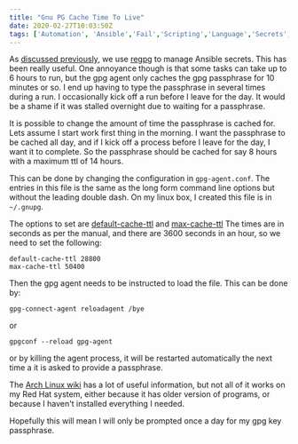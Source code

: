 ```yaml
---
title: "Gnu PG Cache Time To Live"
date: 2020-02-27T10:03:50Z
tags: ['Automation', 'Ansible','Fail','Scripting','Language','Secrets','GPG']
---
```


As [discussed previously](../../tags/secrets/), we use [regpg](https://dotat.at/prog/regpg/)
to manage Ansible secrets. This has been really
useful. One annoyance though is that some tasks can take up to 6 hours to run, but
the gpg agent only caches the gpg passphrase for 10 minutes or so. I end up having to
type the passphrase in several times during a run. I occasionally kick off a  run before
I leave for the day. It would be a shame if it was stalled overnight due to waiting for
a passphrase.

It is possible to change the amount of time the passphrase is cached for. Lets assume I start work
first thing in the morning. I want the passphrase to be cached all day, and if I kick off a process
before I leave for the day, I want it to complete. So the passphrase should be cached for
say 8 hours with a maximum ttl of 14 hours.

This can be done by changing the configuration in `gpg-agent.conf`. The entries in this
file is the same as the long form command line options but without the leading double dash.
On my linux box, I created this file is in `~/.gnupg`.

The options to set are 
[default-cache-ttl](https://www.gnupg.org/documentation/manuals/gnupg/Agent-Options.html#index-default_002dcache_002dttl)
and 
[max-cache-ttl](https://www.gnupg.org/documentation/manuals/gnupg/Agent-Options.html#index-max_002dcache_002dttl)
The times are in seconds as per the manual, and there are 3600 seconds in an hour, so we need
to set the following:

```
default-cache-ttl 28800
max-cache-ttl 50400
```

Then the gpg agent needs to be instructed to load the file. This can be done by:

```
gpg-connect-agent reloadagent /bye
```
or
```
gpgconf --reload gpg-agent
```
or by killing  the agent process, it will be restarted automatically the next time a
it is asked to provide a passphrase.

The [Arch Linux wiki](https://wiki.archlinux.org/index.php/GnuPG#Configuration_2)
has a lot of useful information, but not all of it works on my Red Hat system, either
because it has older version of programs, or because I haven't installed everything I needed.

Hopefully this will mean I will only be prompted once a day for my gpg key passphrase.

